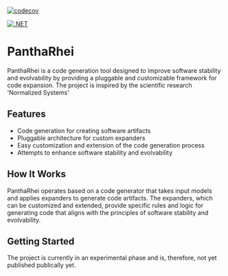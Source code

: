 [![codecov](https://codecov.io/github/LiquidVisions/LiquidVisions.PanthaRhei/branch/master/graph/badge.svg?token=ZCARYN8KZI)](https://codecov.io/github/LiquidVisions/LiquidVisions.PanthaRhei)

[![.NET](https://github.com/LiquidVisions/LiquidVisions.PanthaRhei/actions/workflows/main.yml/badge.svg)](https://github.com/LiquidVisions/LiquidVisions.PanthaRhei/actions/workflows/nuget.yml)

# PanthaRhei

PanthaRhei is a code generation tool designed to improve software stability and evolvability by providing a pluggable and customizable framework for code expansion. The project is inspired by the scientific research 'Normalized Systems'

## Features

- Code generation for creating software artifacts
- Pluggable architecture for custom expanders
- Easy customization and extension of the code generation process
- Attempts to enhance software stability and evolvability

## How It Works

PanthaRhei operates based on a code generator that takes input models and applies expanders to generate code artifacts. The expanders, which can be customized and extended, provide specific rules and logic for generating code that aligns with the principles of software stability and evolvability.

## Getting Started

The project is currently in an experimental phase and is, therefore, not yet published publically yet.
<!--- 
To install, make sure you have a valid token to access the private github repository. You can obtain this token by emailing gerco.koks@outlook.com, and requesting the token. Add a new source to the global nuget.config using the following commandline:
dotnet nuget add source https://nuget.pkg.github.com/liquidvisions/index.json --name github --password <<password here>> --username <<username here>>
Now add PanthaRhei as a dotnet tool, making it available using the flux command.
-->

<!--
COMMAND TO INSTALL NEW DOTNET TEMPLATES:
	- dotnet new install C:\Dev\LiquidVisions.PanthaRhei\Templates\Expander --force
-->
